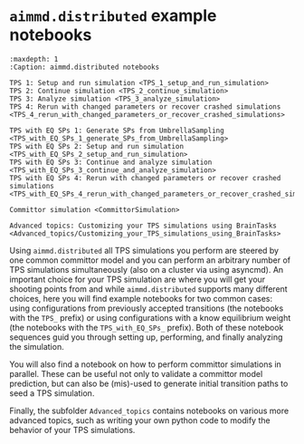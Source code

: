 # ``aimmd.distributed`` example notebooks

```{toctree}
:maxdepth: 1
:Caption: aimmd.distributed notebooks

TPS 1: Setup and run simulation <TPS_1_setup_and_run_simulation>
TPS 2: Continue simulation <TPS_2_continue_simulation>
TPS 3: Analyze simulation <TPS_3_analyze_simulation>
TPS 4: Rerun with changed parameters or recover crashed simulations <TPS_4_rerun_with_changed_parameters_or_recover_crashed_simulations>

TPS with EQ SPs 1: Generate SPs from UmbrellaSampling <TPS_with_EQ_SPs_1_generate_SPs_from_UmbrellaSampling>
TPS with EQ SPs 2: Setup and run simulation <TPS_with_EQ_SPs_2_setup_and_run_simulation>
TPS with EQ SPs 3: Continue and analyze simulation <TPS_with_EQ_SPs_3_continue_and_analyze_simulation>
TPS with EQ SPs 4: Rerun with changed parameters or recover crashed simulations <TPS_with_EQ_SPs_4_rerun_with_changed_parameters_or_recover_crashed_simulations>

Committor simulation <CommittorSimulation>

Advanced topics: Customizing your TPS simulations using BrainTasks <Advanced_topics/Customizing_your_TPS_simulations_using_BrainTasks>
```

Using ``aimmd.distributed`` all TPS simulations you perform are steered by one common committor model and you can perform an arbitrary number of TPS simulations simultaneously (also on a cluster via using asyncmd).
An important choice for your TPS simulation are where you will get your shooting points from and while ``aimmd.distributed`` supports many different choices, here you will find example notebooks for two common cases: using configurations from previously accepted transitions (the notebooks with the ``TPS_`` prefix) or using configurations with a know equilibrium weight (the notebooks with the ``TPS_with_EQ_SPs_`` prefix).
Both of these notebook sequences guid you through setting up, performing, and finally analyzing the simulation.

You will also find a notebook on how to perform committor simulations in parallel.
These can be useful not only to validate a committor model prediction, but can also be (mis)-used to generate initial transition paths to seed a TPS simulation.

Finally, the subfolder ``Advanced_topics`` contains notebooks on various more advanced topics, such as writing your own python code to modify the behavior of your TPS simulations.
